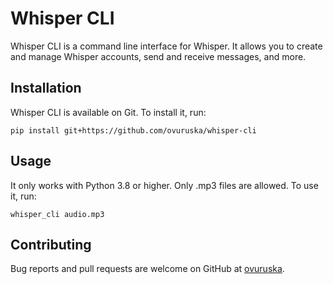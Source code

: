 # Whisper CLI

Whisper CLI is a command line interface for Whisper. It allows you to create and manage Whisper accounts, send and receive messages, and more.

## Installation

Whisper CLI is available on Git. To install it, run:

```
pip install git+https://github.com/ovuruska/whisper-cli
```

## Usage

It only works with Python 3.8 or higher. Only .mp3 files are allowed. To use it, run:

```
whisper_cli audio.mp3
```

## Contributing

Bug reports and pull requests are welcome on GitHub at [ovuruska](https://github.com/ovuruska).